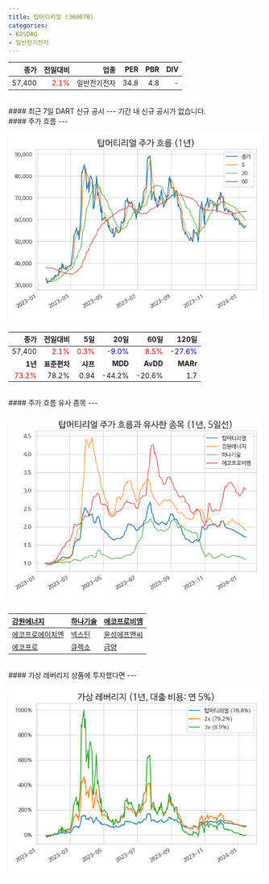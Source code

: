 ```yaml
---
title: 탑머티리얼 (360070)
categories:
- KOSDAQ
- 일반전기전자
---
```


|**종가**|**전일대비**|**업종**|**PER**|**PBR**|**DIV**|
|-------:|-----------:|-------:|------:|------:|------:|
|57,400|<span style="color: red">2.1%</span>|일반전기전자|34.8|4.8|-|

<!-- more -->

<br>
#### 최근 7일 DART 신규 공시<a id="dart"></a>
---
기간 내 신규 공시가 없습니다.

<br>
#### 주가 흐름<a id="price"></a>
---

![360070](/assets/images/stock/360070.png)

|**종가**|**전일대비**|**5일**|**20일**|**60일**|**120일**|
|-------:|-----------:|------:|-------:|-------:|--------:|
| 57,400 | <span style="color: red">2.1%</span> | <span style="color: red">0.3%</span> | <span style="color: blue">-9.0%</span> | <span style="color: red">8.5%</span> | <span style="color: blue">-27.6%</span> |
|**1년**|**표준편차**|**샤프**|**MDD**|**AvDD**|**MARr**|
| <span style="color: red">73.2%</span> | 78.2% | 0.94 | -44.2% | -20.6% | 1.7 |

<br>
#### 주가 흐름 유사 종목<a id="corr"></a>
---

![360070](/assets/images/stock/360070_corr.png)

| [강원에너지](/114190/) | [하나기술](/299030/) | [에코프로비엠](/247540/) |
|:---------------------------------------|:---------------------------------------|:---------------------------------------|
| [에코프로에이치엔](/383310/) | [넥스틴](/348210/) | [윤성에프앤씨](/372170/) |
| [에코프로](/086520/) | [큐렉소](/060280/) | [금양](/001570/) |

<br>
#### 가상 레버리지 상품에 투자했다면<a id="2x"></a>
---

![360070](/assets/images/stock/360070_2x.png)

[^corr]: 상관계수를 이용하여 분석하였습니다.